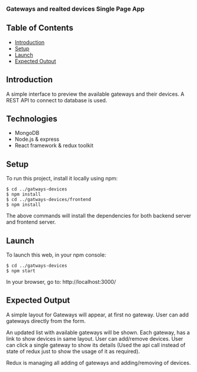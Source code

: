 ### Gateways and realted devices Single Page App

## Table of Contents
* [Introduction](#introduction)
* [Setup](#setup)
* [Launch](#launch)
* [Expected Output](#expected-output)

## Introduction
 A simple interface to preview the available gateways and their devices.
 A REST API to connect to database is used.

## Technologies
 * MongoDB
 * Node.js & express
 * React framework & redux toolkit

## Setup
To run this project, install it locally using npm:

```
$ cd ../gatways-devices
$ npm install
$ cd ../gatways-devices/frontend
$ npm install
```
The above commands will install the dependencies for both backend server and frontend server.

## Launch
To launch this web, in your npm console:

```
$ cd ../gatways-devices
$ npm start
```
In your browser, go to: http://localhost:3000/

## Expected Output
A simple layout for Gateways will appear, at first no gateway.
User can add gateways directly from the form.

An updated list with available gateways will be shown. Each gateway, has a link to show devices in same layout.
User can add/remove devices.
User can click a single gateway to show its details (Used the api call instead of state of redux just to
  show the usage of it as required).

Redux is managing all adding of gateways and adding/removing of devices.
